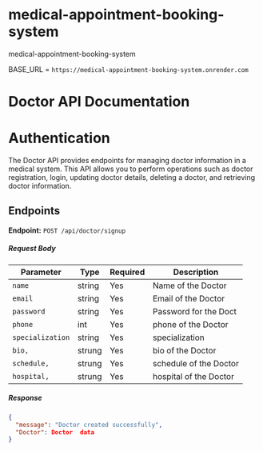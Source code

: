 # medical-appointment-booking-system
medical-appointment-booking-system

BASE_URL = `https://medical-appointment-booking-system.onrender.com`

# Doctor API Documentation

# Authentication

The Doctor API provides endpoints for managing doctor information in a medical system. This API allows you to perform operations such as doctor registration, login, updating doctor details, deleting a doctor, and retrieving doctor information.

## Endpoints


**Endpoint:** `POST /api/doctor/signup`

##### Request Body



| Parameter      | Type     | Required | Description           |
| ----------     | ------   | -------- | ------------------------- |
| `name`         | string   | Yes | Name of the Doctor    |
| `email`        | string   | Yes | Email of the Doctor   |
| `password`     | string   | Yes | Password for the Doct |
| `phone`        | int      | Yes | phone of the Doctor   |
|`specialization`| string   | Yes |  specialization       |
| `bio,`         | strung   | Yes | bio of the Doctor     |
| `schedule,`    | strung   | Yes | schedule of the Doctor|
| `hospital,`    | strung   | Yes | hospital of the Doctor|


##### Response

```json
{
  "message": "Doctor created successfully",
  "Doctor": Doctor  data
}
```









